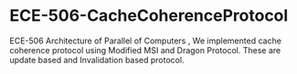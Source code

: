 # ECE-506-CacheCoherenceProtocol
ECE-506 Architecture of Parallel of Computers , We implemented cache coherence protocol using Modified MSI and Dragon Protocol. These are update based and Invalidation based protocol.
